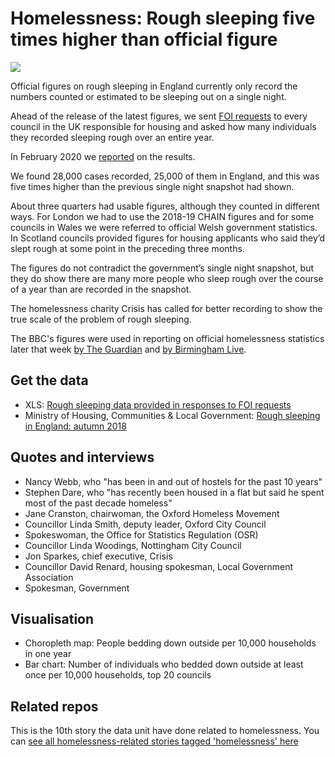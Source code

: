 # Homelessness: Rough sleeping five times higher than official figure

![](https://ichef.bbci.co.uk/news/624/cpsprodpb/6F4C/production/_111029482_roughsleepmaprate-nc.png)

Official figures on rough sleeping in England currently only record the numbers counted or estimated to be sleeping out on a single night.

Ahead of the release of the latest figures, we sent [FOI requests](https://github.com/BBC-Data-Unit/homelessness-real-figure/blob/master/foirequest.md) to every council in the UK responsible for housing and asked how many individuals they recorded sleeping rough over an entire year.

In February 2020 we [reported](https://www.bbc.co.uk/news/uk-england-51398425) on the results.

We found 28,000 cases recorded, 25,000 of them in England, and this was five times higher than the previous single night snapshot had shown.

About three quarters had usable figures, although they counted in different ways. For London we had to use the 2018-19 CHAIN figures and for some councils in Wales we were referred to official Welsh government statistics. In Scotland councils provided figures for housing applicants who said they’d slept rough at some point in the preceding three months.

The figures do not contradict the government’s single night snapshot, but they do show there are many more people who sleep rough over the course of a year than are recorded in the snapshot.

The homelessness charity Crisis has called for better recording to show the true scale of the problem of rough sleeping.

The BBC's figures were used in reporting on official homelessness statistics later that week [by The Guardian](https://www.theguardian.com/society/2020/feb/27/questions-raised-as-england-rough-sleeping-figures-show-9-fall) and [by Birmingham Live](https://www.birminghammail.co.uk/news/midlands-news/how-many-homeless-people-were-17819289). 

## Get the data

* XLS: [Rough sleeping data provided in responses to FOI requests](https://github.com/BBC-Data-Unit/homelessness-real-figure/blob/master/BBC%20Rough%20sleeping%20FOI%20analysis.xlsx)
* Ministry of Housing, Communities & Local Government: [Rough sleeping in England: autumn 2018](https://www.gov.uk/government/statistics/rough-sleeping-in-england-autumn-2018)

## Quotes and interviews

* Nancy Webb, who "has been in and out of hostels for the past 10 years"
* Stephen Dare, who "has recently been housed in a flat but said he spent most of the past decade homeless"
* Jane Cranston, chairwoman, the Oxford Homeless Movement
* Councillor Linda Smith, deputy leader, Oxford City Council
* Spokeswoman, the Office for Statistics Regulation (OSR) 
* Councillor Linda Woodings, Nottingham City Council 
* Jon Sparkes, chief executive, Crisis
* Councillor David Renard, housing spokesman, Local Government Association
* Spokesman, Government 

## Visualisation

* Choropleth map: People bedding down outside per 10,000 households in one year
* Bar chart: Number of individuals who bedded down outside at least once per 10,000 households, top 20 councils 

## Related repos

This is the 10th story the data unit have done related to homelessness. You can [see all homelessness-related stories tagged 'homelessness' here](https://github.com/search?q=topic%3Ahomelessness+org%3ABBC-Data-Unit&type=Repositories)
